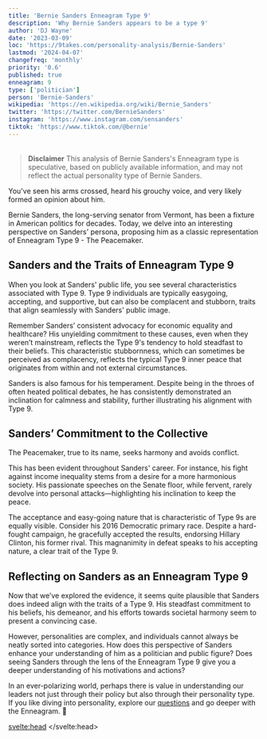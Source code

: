 ```yaml
---
title: 'Bernie Sanders Enneagram Type 9'
description: 'Why Bernie Sanders appears to be a type 9'
author: 'DJ Wayne'
date: '2023-03-09'
loc: 'https://9takes.com/personality-analysis/Bernie-Sanders'
lastmod: '2024-04-07'
changefreq: 'monthly'
priority: '0.6'
published: true
enneagram: 9
type: ['politician']
person: 'Bernie-Sanders'
wikipedia: 'https://en.wikipedia.org/wiki/Bernie_Sanders'
twitter: 'https://twitter.com/BernieSanders'
instagram: 'https://www.instagram.com/sensanders'
tiktok: 'https://www.tiktok.com/@bernie'
---
```


<script>
	import  PopCard  from "$lib/components/atoms/PopCard.svelte";
import BlogPurpose from '$lib/components/blog/BlogPurpose.svelte'
</script>

<div
	style="display: flex;
    justify-content: center;
    margin: 1rem 0;
	"
>
	<PopCard
		image={`/types/9s/Bernie-Sanders.webp`}
		showIcon={false}
		enneagramType="9"
		displayText="Bernie Sanders"
		subtext=""
	/>
</div>

> **Disclaimer** This analysis of Bernie Sanders's Enneagram type is speculative, based on publicly available information, and may not reflect the actual personality type of Bernie Sanders.

<p class="firstLetter">You've seen his arms crossed, heard his grouchy voice, and very likely formed an opinion about him.</p>

Bernie Sanders, the long-serving senator from Vermont, has been a fixture in American politics for decades. Today, we delve into an interesting perspective on Sanders' persona, proposing him as a classic representation of Enneagram Type 9 - The Peacemaker.

## Sanders and the Traits of Enneagram Type 9

When you look at Sanders' public life, you see several characteristics associated with Type 9. Type 9 individuals are typically easygoing, accepting, and supportive, but can also be complacent and stubborn, traits that align seamlessly with Sanders' public image.

Remember Sanders’ consistent advocacy for economic equality and healthcare? His unyielding commitment to these causes, even when they weren’t mainstream, reflects the Type 9's tendency to hold steadfast to their beliefs. This characteristic stubbornness, which can sometimes be perceived as complacency, reflects the typical Type 9 inner peace that originates from within and not external circumstances.

Sanders is also famous for his temperament. Despite being in the throes of often heated political debates, he has consistently demonstrated an inclination for calmness and stability, further illustrating his alignment with Type 9.

## Sanders’ Commitment to the Collective

The Peacemaker, true to its name, seeks harmony and avoids conflict.

This has been evident throughout Sanders' career. For instance, his fight against income inequality stems from a desire for a more harmonious society. His passionate speeches on the Senate floor, while fervent, rarely devolve into personal attacks—highlighting his inclination to keep the peace.

The acceptance and easy-going nature that is characteristic of Type 9s are equally visible. Consider his 2016 Democratic primary race. Despite a hard-fought campaign, he gracefully accepted the results, endorsing Hillary Clinton, his former rival. This magnanimity in defeat speaks to his accepting nature, a clear trait of the Type 9.

<BlogPurpose/>

## Reflecting on Sanders as an Enneagram Type 9

Now that we’ve explored the evidence, it seems quite plausible that Sanders does indeed align with the traits of a Type 9. His steadfast commitment to his beliefs, his demeanor, and his efforts towards societal harmony seem to present a convincing case.

However, personalities are complex, and individuals cannot always be neatly sorted into categories. How does this perspective of Sanders enhance your understanding of him as a politician and public figure? Does seeing Sanders through the lens of the Enneagram Type 9 give you a deeper understanding of his motivations and actions?

In an ever-polarizing world, perhaps there is value in understanding our leaders not just through their policy but also through their personality type. If you like diving into personality, explore our <a href="/questions" >questions</a> and go deeper with the Enneagram. 🚀

<svelte:head>
</svelte:head>
